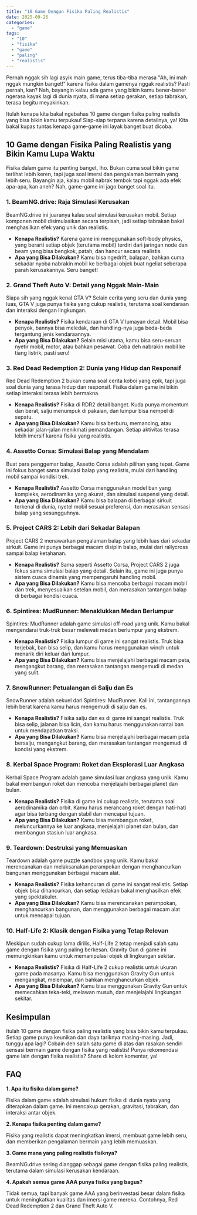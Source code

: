```yaml
---
title: "10 Game Dengan Fisika Paling Realistis"
date: 2025-09-26
categories: 
  - "game"
tags: 
  - "10"
  - "fisika"
  - "game"
  - "paling"
  - "realistis"
---
```


Pernah nggak sih lagi asyik main game, terus tiba-tiba merasa "Ah, ini mah nggak mungkin banget!" karena fisika dalam gamenya nggak realistis? Pasti pernah, kan? Nah, bayangin kalau ada game yang bikin kamu bener-bener ngerasa kayak lagi di dunia nyata, di mana setiap gerakan, setiap tabrakan, terasa begitu meyakinkan.

Itulah kenapa kita bakal ngebahas 10 game dengan fisika paling realistis yang bisa bikin kamu terpukau! Siap-siap terpana karena detailnya, ya! Kita bakal kupas tuntas kenapa game-game ini layak banget buat dicoba.

## 10 Game dengan Fisika Paling Realistis yang Bikin Kamu Lupa Waktu

Fisika dalam game itu penting banget, lho. Bukan cuma soal bikin game terlihat lebih keren, tapi juga soal imersi dan pengalaman bermain yang lebih seru. Bayangin aja, kalau mobil nabrak tembok tapi nggak ada efek apa-apa, kan aneh? Nah, game-game ini jago banget soal itu.

### 1\. BeamNG.drive: Raja Simulasi Kerusakan

BeamNG.drive ini juaranya kalau soal simulasi kerusakan mobil. Setiap komponen mobil disimulasikan secara terpisah, jadi setiap tabrakan bakal menghasilkan efek yang unik dan realistis.

- **Kenapa Realistis?** Karena game ini menggunakan soft-body physics, yang berarti setiap objek (terutama mobil) terdiri dari jaringan node dan beam yang bisa bengkok, patah, dan hancur secara realistis.
- **Apa yang Bisa Dilakukan?** Kamu bisa ngedrift, balapan, bahkan cuma sekadar nyoba nabrakin mobil ke berbagai objek buat ngeliat seberapa parah kerusakannya. Seru banget!

### 2\. Grand Theft Auto V: Detail yang Nggak Main-Main

Siapa sih yang nggak kenal GTA V? Selain cerita yang seru dan dunia yang luas, GTA V juga punya fisika yang cukup realistis, terutama soal kendaraan dan interaksi dengan lingkungan.

- **Kenapa Realistis?** Fisika kendaraan di GTA V lumayan detail. Mobil bisa penyok, bannya bisa meledak, dan handling-nya juga beda-beda tergantung jenis kendaraannya.
- **Apa yang Bisa Dilakukan?** Selain misi utama, kamu bisa seru-seruan nyetir mobil, motor, atau bahkan pesawat. Coba deh nabrakin mobil ke tiang listrik, pasti seru!

### 3\. Red Dead Redemption 2: Dunia yang Hidup dan Responsif

Red Dead Redemption 2 bukan cuma soal cerita koboi yang epik, tapi juga soal dunia yang terasa hidup dan responsif. Fisika dalam game ini bikin setiap interaksi terasa lebih bermakna.

- **Kenapa Realistis?** Fisika di RDR2 detail banget. Kuda punya momentum dan berat, salju menumpuk di pakaian, dan lumpur bisa nempel di sepatu.
- **Apa yang Bisa Dilakukan?** Kamu bisa berburu, memancing, atau sekadar jalan-jalan menikmati pemandangan. Setiap aktivitas terasa lebih imersif karena fisika yang realistis.

### 4\. Assetto Corsa: Simulasi Balap yang Mendalam

Buat para penggemar balap, Assetto Corsa adalah pilihan yang tepat. Game ini fokus banget sama simulasi balap yang realistis, mulai dari handling mobil sampai kondisi trek.

- **Kenapa Realistis?** Assetto Corsa menggunakan model ban yang kompleks, aerodinamika yang akurat, dan simulasi suspensi yang detail.
- **Apa yang Bisa Dilakukan?** Kamu bisa balapan di berbagai sirkuit terkenal di dunia, nyetel mobil sesuai preferensi, dan merasakan sensasi balap yang sesungguhnya.

### 5\. Project CARS 2: Lebih dari Sekadar Balapan

Project CARS 2 menawarkan pengalaman balap yang lebih luas dari sekadar sirkuit. Game ini punya berbagai macam disiplin balap, mulai dari rallycross sampai balap ketahanan.

- **Kenapa Realistis?** Sama seperti Assetto Corsa, Project CARS 2 juga fokus sama simulasi balap yang detail. Selain itu, game ini juga punya sistem cuaca dinamis yang mempengaruhi handling mobil.
- **Apa yang Bisa Dilakukan?** Kamu bisa mencoba berbagai macam mobil dan trek, menyesuaikan setelan mobil, dan merasakan tantangan balap di berbagai kondisi cuaca.

### 6\. Spintires: MudRunner: Menaklukkan Medan Berlumpur

Spintires: MudRunner adalah game simulasi off-road yang unik. Kamu bakal mengendarai truk-truk besar melewati medan berlumpur yang ekstrem.

- **Kenapa Realistis?** Fisika lumpur di game ini sangat realistis. Truk bisa terjebak, ban bisa selip, dan kamu harus menggunakan winch untuk menarik diri keluar dari lumpur.
- **Apa yang Bisa Dilakukan?** Kamu bisa menjelajahi berbagai macam peta, mengangkut barang, dan merasakan tantangan mengemudi di medan yang sulit.

### 7\. SnowRunner: Petualangan di Salju dan Es

SnowRunner adalah sekuel dari Spintires: MudRunner. Kali ini, tantangannya lebih berat karena kamu harus mengemudi di salju dan es.

- **Kenapa Realistis?** Fisika salju dan es di game ini sangat realistis. Truk bisa selip, jalanan bisa licin, dan kamu harus menggunakan rantai ban untuk mendapatkan traksi.
- **Apa yang Bisa Dilakukan?** Kamu bisa menjelajahi berbagai macam peta bersalju, mengangkut barang, dan merasakan tantangan mengemudi di kondisi yang ekstrem.

### 8\. Kerbal Space Program: Roket dan Eksplorasi Luar Angkasa

Kerbal Space Program adalah game simulasi luar angkasa yang unik. Kamu bakal membangun roket dan mencoba menjelajahi berbagai planet dan bulan.

- **Kenapa Realistis?** Fisika di game ini cukup realistis, terutama soal aerodinamika dan orbit. Kamu harus merancang roket dengan hati-hati agar bisa terbang dengan stabil dan mencapai tujuan.
- **Apa yang Bisa Dilakukan?** Kamu bisa membangun roket, meluncurkannya ke luar angkasa, menjelajahi planet dan bulan, dan membangun stasiun luar angkasa.

### 9\. Teardown: Destruksi yang Memuaskan

Teardown adalah game puzzle sandbox yang unik. Kamu bakal merencanakan dan melaksanakan perampokan dengan menghancurkan bangunan menggunakan berbagai macam alat.

- **Kenapa Realistis?** Fisika kehancuran di game ini sangat realistis. Setiap objek bisa dihancurkan, dan setiap ledakan bakal menghasilkan efek yang spektakuler.
- **Apa yang Bisa Dilakukan?** Kamu bisa merencanakan perampokan, menghancurkan bangunan, dan menggunakan berbagai macam alat untuk mencapai tujuan.

### 10\. Half-Life 2: Klasik dengan Fisika yang Tetap Relevan

Meskipun sudah cukup lama dirilis, Half-Life 2 tetap menjadi salah satu game dengan fisika yang paling berkesan. Gravity Gun di game ini memungkinkan kamu untuk memanipulasi objek di lingkungan sekitar.

- **Kenapa Realistis?** Fisika di Half-Life 2 cukup realistis untuk ukuran game pada masanya. Kamu bisa menggunakan Gravity Gun untuk mengangkat, melempar, dan bahkan menghancurkan objek.
- **Apa yang Bisa Dilakukan?** Kamu bisa menggunakan Gravity Gun untuk memecahkan teka-teki, melawan musuh, dan menjelajahi lingkungan sekitar.

## Kesimpulan

Itulah 10 game dengan fisika paling realistis yang bisa bikin kamu terpukau. Setiap game punya keunikan dan daya tariknya masing-masing. Jadi, tunggu apa lagi? Cobain deh salah satu game di atas dan rasakan sendiri sensasi bermain game dengan fisika yang realistis! Punya rekomendasi game lain dengan fisika realistis? Share di kolom komentar, ya!

## FAQ

**1\. Apa itu fisika dalam game?**

Fisika dalam game adalah simulasi hukum fisika di dunia nyata yang diterapkan dalam game. Ini mencakup gerakan, gravitasi, tabrakan, dan interaksi antar objek.

**2\. Kenapa fisika penting dalam game?**

Fisika yang realistis dapat meningkatkan imersi, membuat game lebih seru, dan memberikan pengalaman bermain yang lebih memuaskan.

**3\. Game mana yang paling realistis fisiknya?**

BeamNG.drive sering dianggap sebagai game dengan fisika paling realistis, terutama dalam simulasi kerusakan kendaraan.

**4\. Apakah semua game AAA punya fisika yang bagus?**

Tidak semua, tapi banyak game AAA yang berinvestasi besar dalam fisika untuk meningkatkan kualitas dan imersi game mereka. Contohnya, Red Dead Redemption 2 dan Grand Theft Auto V.
